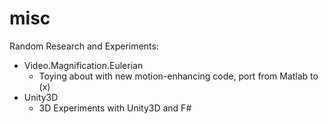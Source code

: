 misc
====

Random Research and Experiments:

- Video.Magnification.Eulerian
	- Toying about with new motion-enhancing code, port from Matlab to (x)
- Unity3D
 	- 3D Experiments with Unity3D and F#
